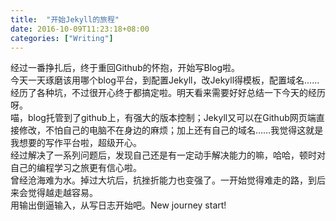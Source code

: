 ```yaml
---
title:  "开始Jekyll的旅程"
date: 2016-10-09T11:23:18+08:00
categories: ["Writing"]
---
```


经过一番挣扎后，终于重回Github的怀抱，开始写Blog啦。  
今天一天琢磨该用哪个blog平台，到配置Jekyll，改Jekyll得模板，配置域名……经历了各种坑，不过很开心终于都搞定啦。明天看来需要好好总结一下今天的经历呀。  
喵，blog托管到了github上，有强大的版本控制；Jekyll又可以在Github网页端直接修改，不怕自己的电脑不在身边的麻烦；加上还有自己的域名……我觉得这就是我想要的写作平台啦，超级开心。  
经过解决了一系列问题后，发现自己还是有一定动手解决能力的嘛，哈哈，顿时对自己的编程学习之旅更有信心啦。  
曾经沧海难为水。掉过大坑后，抗挫折能力也变强了。一开始觉得难走的路，到后来会觉得越走越容易。  
用输出倒逼输入，从写日志开始吧。New journey start!  


